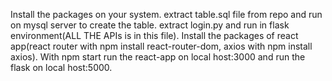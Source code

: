 Install the packages on your system.
extract table.sql file from repo and run on mysql server to create the table.
extract login.py and run in flask environment(ALL THE APIs is in this file).
Install the packages of react app(react router with npm install react-router-dom, axios with npm install axios).
With npm start run the react-app on local host:3000 and run the flask on local host:5000.
